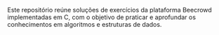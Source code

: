 Este repositório reúne soluções de exercícios da plataforma Beecrowd implementadas em C, com o objetivo de praticar e aprofundar os conhecimentos em algoritmos e estruturas de dados.
